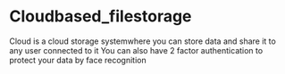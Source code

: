 # Cloudbased_filestorage

Cloud is a cloud storage systemwhere you can store data and share it to any user connected to it
You can also have 2 factor authentication to protect your data by face recognition

